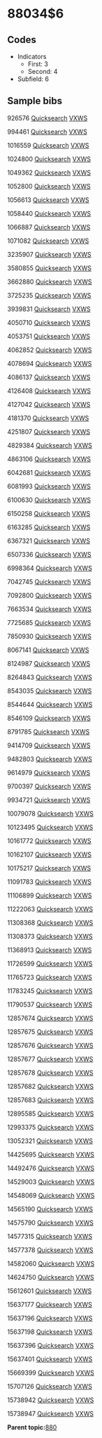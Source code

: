# 88034$6

## Codes

-   Indicators
    -   First: 3
    -   Second: 4
-   Subfield: 6

## Sample bibs

926576 [Quicksearch](https://search.library.yale.edu/catalog/926576) [VXWS](http://prodorbis.library.yale.edu:7014/vxws/GetHoldingsService?bibId=926576)

994461 [Quicksearch](https://search.library.yale.edu/catalog/994461) [VXWS](http://prodorbis.library.yale.edu:7014/vxws/GetHoldingsService?bibId=994461)

1016559 [Quicksearch](https://search.library.yale.edu/catalog/1016559) [VXWS](http://prodorbis.library.yale.edu:7014/vxws/GetHoldingsService?bibId=1016559)

1024800 [Quicksearch](https://search.library.yale.edu/catalog/1024800) [VXWS](http://prodorbis.library.yale.edu:7014/vxws/GetHoldingsService?bibId=1024800)

1049362 [Quicksearch](https://search.library.yale.edu/catalog/1049362) [VXWS](http://prodorbis.library.yale.edu:7014/vxws/GetHoldingsService?bibId=1049362)

1052800 [Quicksearch](https://search.library.yale.edu/catalog/1052800) [VXWS](http://prodorbis.library.yale.edu:7014/vxws/GetHoldingsService?bibId=1052800)

1056613 [Quicksearch](https://search.library.yale.edu/catalog/1056613) [VXWS](http://prodorbis.library.yale.edu:7014/vxws/GetHoldingsService?bibId=1056613)

1058440 [Quicksearch](https://search.library.yale.edu/catalog/1058440) [VXWS](http://prodorbis.library.yale.edu:7014/vxws/GetHoldingsService?bibId=1058440)

1066887 [Quicksearch](https://search.library.yale.edu/catalog/1066887) [VXWS](http://prodorbis.library.yale.edu:7014/vxws/GetHoldingsService?bibId=1066887)

1071082 [Quicksearch](https://search.library.yale.edu/catalog/1071082) [VXWS](http://prodorbis.library.yale.edu:7014/vxws/GetHoldingsService?bibId=1071082)

3235907 [Quicksearch](https://search.library.yale.edu/catalog/3235907) [VXWS](http://prodorbis.library.yale.edu:7014/vxws/GetHoldingsService?bibId=3235907)

3580855 [Quicksearch](https://search.library.yale.edu/catalog/3580855) [VXWS](http://prodorbis.library.yale.edu:7014/vxws/GetHoldingsService?bibId=3580855)

3662880 [Quicksearch](https://search.library.yale.edu/catalog/3662880) [VXWS](http://prodorbis.library.yale.edu:7014/vxws/GetHoldingsService?bibId=3662880)

3725235 [Quicksearch](https://search.library.yale.edu/catalog/3725235) [VXWS](http://prodorbis.library.yale.edu:7014/vxws/GetHoldingsService?bibId=3725235)

3939831 [Quicksearch](https://search.library.yale.edu/catalog/3939831) [VXWS](http://prodorbis.library.yale.edu:7014/vxws/GetHoldingsService?bibId=3939831)

4050710 [Quicksearch](https://search.library.yale.edu/catalog/4050710) [VXWS](http://prodorbis.library.yale.edu:7014/vxws/GetHoldingsService?bibId=4050710)

4053751 [Quicksearch](https://search.library.yale.edu/catalog/4053751) [VXWS](http://prodorbis.library.yale.edu:7014/vxws/GetHoldingsService?bibId=4053751)

4062852 [Quicksearch](https://search.library.yale.edu/catalog/4062852) [VXWS](http://prodorbis.library.yale.edu:7014/vxws/GetHoldingsService?bibId=4062852)

4078694 [Quicksearch](https://search.library.yale.edu/catalog/4078694) [VXWS](http://prodorbis.library.yale.edu:7014/vxws/GetHoldingsService?bibId=4078694)

4086137 [Quicksearch](https://search.library.yale.edu/catalog/4086137) [VXWS](http://prodorbis.library.yale.edu:7014/vxws/GetHoldingsService?bibId=4086137)

4126408 [Quicksearch](https://search.library.yale.edu/catalog/4126408) [VXWS](http://prodorbis.library.yale.edu:7014/vxws/GetHoldingsService?bibId=4126408)

4127042 [Quicksearch](https://search.library.yale.edu/catalog/4127042) [VXWS](http://prodorbis.library.yale.edu:7014/vxws/GetHoldingsService?bibId=4127042)

4181370 [Quicksearch](https://search.library.yale.edu/catalog/4181370) [VXWS](http://prodorbis.library.yale.edu:7014/vxws/GetHoldingsService?bibId=4181370)

4251807 [Quicksearch](https://search.library.yale.edu/catalog/4251807) [VXWS](http://prodorbis.library.yale.edu:7014/vxws/GetHoldingsService?bibId=4251807)

4829384 [Quicksearch](https://search.library.yale.edu/catalog/4829384) [VXWS](http://prodorbis.library.yale.edu:7014/vxws/GetHoldingsService?bibId=4829384)

4863106 [Quicksearch](https://search.library.yale.edu/catalog/4863106) [VXWS](http://prodorbis.library.yale.edu:7014/vxws/GetHoldingsService?bibId=4863106)

6042681 [Quicksearch](https://search.library.yale.edu/catalog/6042681) [VXWS](http://prodorbis.library.yale.edu:7014/vxws/GetHoldingsService?bibId=6042681)

6081993 [Quicksearch](https://search.library.yale.edu/catalog/6081993) [VXWS](http://prodorbis.library.yale.edu:7014/vxws/GetHoldingsService?bibId=6081993)

6100630 [Quicksearch](https://search.library.yale.edu/catalog/6100630) [VXWS](http://prodorbis.library.yale.edu:7014/vxws/GetHoldingsService?bibId=6100630)

6150258 [Quicksearch](https://search.library.yale.edu/catalog/6150258) [VXWS](http://prodorbis.library.yale.edu:7014/vxws/GetHoldingsService?bibId=6150258)

6163285 [Quicksearch](https://search.library.yale.edu/catalog/6163285) [VXWS](http://prodorbis.library.yale.edu:7014/vxws/GetHoldingsService?bibId=6163285)

6367321 [Quicksearch](https://search.library.yale.edu/catalog/6367321) [VXWS](http://prodorbis.library.yale.edu:7014/vxws/GetHoldingsService?bibId=6367321)

6507336 [Quicksearch](https://search.library.yale.edu/catalog/6507336) [VXWS](http://prodorbis.library.yale.edu:7014/vxws/GetHoldingsService?bibId=6507336)

6998364 [Quicksearch](https://search.library.yale.edu/catalog/6998364) [VXWS](http://prodorbis.library.yale.edu:7014/vxws/GetHoldingsService?bibId=6998364)

7042745 [Quicksearch](https://search.library.yale.edu/catalog/7042745) [VXWS](http://prodorbis.library.yale.edu:7014/vxws/GetHoldingsService?bibId=7042745)

7092800 [Quicksearch](https://search.library.yale.edu/catalog/7092800) [VXWS](http://prodorbis.library.yale.edu:7014/vxws/GetHoldingsService?bibId=7092800)

7663534 [Quicksearch](https://search.library.yale.edu/catalog/7663534) [VXWS](http://prodorbis.library.yale.edu:7014/vxws/GetHoldingsService?bibId=7663534)

7725685 [Quicksearch](https://search.library.yale.edu/catalog/7725685) [VXWS](http://prodorbis.library.yale.edu:7014/vxws/GetHoldingsService?bibId=7725685)

7850930 [Quicksearch](https://search.library.yale.edu/catalog/7850930) [VXWS](http://prodorbis.library.yale.edu:7014/vxws/GetHoldingsService?bibId=7850930)

8067141 [Quicksearch](https://search.library.yale.edu/catalog/8067141) [VXWS](http://prodorbis.library.yale.edu:7014/vxws/GetHoldingsService?bibId=8067141)

8124987 [Quicksearch](https://search.library.yale.edu/catalog/8124987) [VXWS](http://prodorbis.library.yale.edu:7014/vxws/GetHoldingsService?bibId=8124987)

8264843 [Quicksearch](https://search.library.yale.edu/catalog/8264843) [VXWS](http://prodorbis.library.yale.edu:7014/vxws/GetHoldingsService?bibId=8264843)

8543035 [Quicksearch](https://search.library.yale.edu/catalog/8543035) [VXWS](http://prodorbis.library.yale.edu:7014/vxws/GetHoldingsService?bibId=8543035)

8544644 [Quicksearch](https://search.library.yale.edu/catalog/8544644) [VXWS](http://prodorbis.library.yale.edu:7014/vxws/GetHoldingsService?bibId=8544644)

8546109 [Quicksearch](https://search.library.yale.edu/catalog/8546109) [VXWS](http://prodorbis.library.yale.edu:7014/vxws/GetHoldingsService?bibId=8546109)

8791785 [Quicksearch](https://search.library.yale.edu/catalog/8791785) [VXWS](http://prodorbis.library.yale.edu:7014/vxws/GetHoldingsService?bibId=8791785)

9414709 [Quicksearch](https://search.library.yale.edu/catalog/9414709) [VXWS](http://prodorbis.library.yale.edu:7014/vxws/GetHoldingsService?bibId=9414709)

9482803 [Quicksearch](https://search.library.yale.edu/catalog/9482803) [VXWS](http://prodorbis.library.yale.edu:7014/vxws/GetHoldingsService?bibId=9482803)

9614979 [Quicksearch](https://search.library.yale.edu/catalog/9614979) [VXWS](http://prodorbis.library.yale.edu:7014/vxws/GetHoldingsService?bibId=9614979)

9700397 [Quicksearch](https://search.library.yale.edu/catalog/9700397) [VXWS](http://prodorbis.library.yale.edu:7014/vxws/GetHoldingsService?bibId=9700397)

9934721 [Quicksearch](https://search.library.yale.edu/catalog/9934721) [VXWS](http://prodorbis.library.yale.edu:7014/vxws/GetHoldingsService?bibId=9934721)

10079078 [Quicksearch](https://search.library.yale.edu/catalog/10079078) [VXWS](http://prodorbis.library.yale.edu:7014/vxws/GetHoldingsService?bibId=10079078)

10123495 [Quicksearch](https://search.library.yale.edu/catalog/10123495) [VXWS](http://prodorbis.library.yale.edu:7014/vxws/GetHoldingsService?bibId=10123495)

10161772 [Quicksearch](https://search.library.yale.edu/catalog/10161772) [VXWS](http://prodorbis.library.yale.edu:7014/vxws/GetHoldingsService?bibId=10161772)

10162107 [Quicksearch](https://search.library.yale.edu/catalog/10162107) [VXWS](http://prodorbis.library.yale.edu:7014/vxws/GetHoldingsService?bibId=10162107)

10175217 [Quicksearch](https://search.library.yale.edu/catalog/10175217) [VXWS](http://prodorbis.library.yale.edu:7014/vxws/GetHoldingsService?bibId=10175217)

11091783 [Quicksearch](https://search.library.yale.edu/catalog/11091783) [VXWS](http://prodorbis.library.yale.edu:7014/vxws/GetHoldingsService?bibId=11091783)

11106899 [Quicksearch](https://search.library.yale.edu/catalog/11106899) [VXWS](http://prodorbis.library.yale.edu:7014/vxws/GetHoldingsService?bibId=11106899)

11222063 [Quicksearch](https://search.library.yale.edu/catalog/11222063) [VXWS](http://prodorbis.library.yale.edu:7014/vxws/GetHoldingsService?bibId=11222063)

11308368 [Quicksearch](https://search.library.yale.edu/catalog/11308368) [VXWS](http://prodorbis.library.yale.edu:7014/vxws/GetHoldingsService?bibId=11308368)

11308373 [Quicksearch](https://search.library.yale.edu/catalog/11308373) [VXWS](http://prodorbis.library.yale.edu:7014/vxws/GetHoldingsService?bibId=11308373)

11368913 [Quicksearch](https://search.library.yale.edu/catalog/11368913) [VXWS](http://prodorbis.library.yale.edu:7014/vxws/GetHoldingsService?bibId=11368913)

11726599 [Quicksearch](https://search.library.yale.edu/catalog/11726599) [VXWS](http://prodorbis.library.yale.edu:7014/vxws/GetHoldingsService?bibId=11726599)

11765723 [Quicksearch](https://search.library.yale.edu/catalog/11765723) [VXWS](http://prodorbis.library.yale.edu:7014/vxws/GetHoldingsService?bibId=11765723)

11783245 [Quicksearch](https://search.library.yale.edu/catalog/11783245) [VXWS](http://prodorbis.library.yale.edu:7014/vxws/GetHoldingsService?bibId=11783245)

11790537 [Quicksearch](https://search.library.yale.edu/catalog/11790537) [VXWS](http://prodorbis.library.yale.edu:7014/vxws/GetHoldingsService?bibId=11790537)

12857674 [Quicksearch](https://search.library.yale.edu/catalog/12857674) [VXWS](http://prodorbis.library.yale.edu:7014/vxws/GetHoldingsService?bibId=12857674)

12857675 [Quicksearch](https://search.library.yale.edu/catalog/12857675) [VXWS](http://prodorbis.library.yale.edu:7014/vxws/GetHoldingsService?bibId=12857675)

12857676 [Quicksearch](https://search.library.yale.edu/catalog/12857676) [VXWS](http://prodorbis.library.yale.edu:7014/vxws/GetHoldingsService?bibId=12857676)

12857677 [Quicksearch](https://search.library.yale.edu/catalog/12857677) [VXWS](http://prodorbis.library.yale.edu:7014/vxws/GetHoldingsService?bibId=12857677)

12857678 [Quicksearch](https://search.library.yale.edu/catalog/12857678) [VXWS](http://prodorbis.library.yale.edu:7014/vxws/GetHoldingsService?bibId=12857678)

12857682 [Quicksearch](https://search.library.yale.edu/catalog/12857682) [VXWS](http://prodorbis.library.yale.edu:7014/vxws/GetHoldingsService?bibId=12857682)

12857683 [Quicksearch](https://search.library.yale.edu/catalog/12857683) [VXWS](http://prodorbis.library.yale.edu:7014/vxws/GetHoldingsService?bibId=12857683)

12895585 [Quicksearch](https://search.library.yale.edu/catalog/12895585) [VXWS](http://prodorbis.library.yale.edu:7014/vxws/GetHoldingsService?bibId=12895585)

12993375 [Quicksearch](https://search.library.yale.edu/catalog/12993375) [VXWS](http://prodorbis.library.yale.edu:7014/vxws/GetHoldingsService?bibId=12993375)

13052321 [Quicksearch](https://search.library.yale.edu/catalog/13052321) [VXWS](http://prodorbis.library.yale.edu:7014/vxws/GetHoldingsService?bibId=13052321)

14425695 [Quicksearch](https://search.library.yale.edu/catalog/14425695) [VXWS](http://prodorbis.library.yale.edu:7014/vxws/GetHoldingsService?bibId=14425695)

14492476 [Quicksearch](https://search.library.yale.edu/catalog/14492476) [VXWS](http://prodorbis.library.yale.edu:7014/vxws/GetHoldingsService?bibId=14492476)

14529003 [Quicksearch](https://search.library.yale.edu/catalog/14529003) [VXWS](http://prodorbis.library.yale.edu:7014/vxws/GetHoldingsService?bibId=14529003)

14548069 [Quicksearch](https://search.library.yale.edu/catalog/14548069) [VXWS](http://prodorbis.library.yale.edu:7014/vxws/GetHoldingsService?bibId=14548069)

14565190 [Quicksearch](https://search.library.yale.edu/catalog/14565190) [VXWS](http://prodorbis.library.yale.edu:7014/vxws/GetHoldingsService?bibId=14565190)

14575790 [Quicksearch](https://search.library.yale.edu/catalog/14575790) [VXWS](http://prodorbis.library.yale.edu:7014/vxws/GetHoldingsService?bibId=14575790)

14577315 [Quicksearch](https://search.library.yale.edu/catalog/14577315) [VXWS](http://prodorbis.library.yale.edu:7014/vxws/GetHoldingsService?bibId=14577315)

14577378 [Quicksearch](https://search.library.yale.edu/catalog/14577378) [VXWS](http://prodorbis.library.yale.edu:7014/vxws/GetHoldingsService?bibId=14577378)

14582060 [Quicksearch](https://search.library.yale.edu/catalog/14582060) [VXWS](http://prodorbis.library.yale.edu:7014/vxws/GetHoldingsService?bibId=14582060)

14624750 [Quicksearch](https://search.library.yale.edu/catalog/14624750) [VXWS](http://prodorbis.library.yale.edu:7014/vxws/GetHoldingsService?bibId=14624750)

15612601 [Quicksearch](https://search.library.yale.edu/catalog/15612601) [VXWS](http://prodorbis.library.yale.edu:7014/vxws/GetHoldingsService?bibId=15612601)

15637177 [Quicksearch](https://search.library.yale.edu/catalog/15637177) [VXWS](http://prodorbis.library.yale.edu:7014/vxws/GetHoldingsService?bibId=15637177)

15637196 [Quicksearch](https://search.library.yale.edu/catalog/15637196) [VXWS](http://prodorbis.library.yale.edu:7014/vxws/GetHoldingsService?bibId=15637196)

15637198 [Quicksearch](https://search.library.yale.edu/catalog/15637198) [VXWS](http://prodorbis.library.yale.edu:7014/vxws/GetHoldingsService?bibId=15637198)

15637396 [Quicksearch](https://search.library.yale.edu/catalog/15637396) [VXWS](http://prodorbis.library.yale.edu:7014/vxws/GetHoldingsService?bibId=15637396)

15637401 [Quicksearch](https://search.library.yale.edu/catalog/15637401) [VXWS](http://prodorbis.library.yale.edu:7014/vxws/GetHoldingsService?bibId=15637401)

15669399 [Quicksearch](https://search.library.yale.edu/catalog/15669399) [VXWS](http://prodorbis.library.yale.edu:7014/vxws/GetHoldingsService?bibId=15669399)

15707126 [Quicksearch](https://search.library.yale.edu/catalog/15707126) [VXWS](http://prodorbis.library.yale.edu:7014/vxws/GetHoldingsService?bibId=15707126)

15738942 [Quicksearch](https://search.library.yale.edu/catalog/15738942) [VXWS](http://prodorbis.library.yale.edu:7014/vxws/GetHoldingsService?bibId=15738942)

15738947 [Quicksearch](https://search.library.yale.edu/catalog/15738947) [VXWS](http://prodorbis.library.yale.edu:7014/vxws/GetHoldingsService?bibId=15738947)

**Parent topic:**[880](../../tags/880/880.md)

